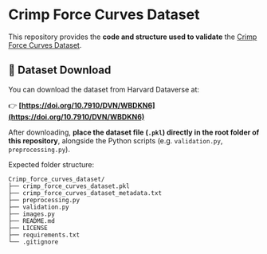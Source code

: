 # Crimp Force Curves Dataset

This repository provides the **code and structure used to validate** the [Crimp Force Curves Dataset](https://doi.org/10.7910/DVN/WBDKN6).  

## 🔗 Dataset Download

You can download the dataset from Harvard Dataverse at:

👉 **[https://doi.org/10.7910/DVN/WBDKN6](https://doi.org/10.7910/DVN/WBDKN6)**

After downloading, **place the dataset file (`.pkl`) directly in the root folder of this repository**, alongside the Python scripts (e.g. `validation.py`, `preprocessing.py`).

Expected folder structure:

```
Crimp_force_curves_dataset/
├── crimp_force_curves_dataset.pkl
├── crimp_force_curves_dataset_metadata.txt
├── preprocessing.py
├── validation.py
├── images.py
├── README.md
├── LICENSE
├── requirements.txt
└── .gitignore
```

